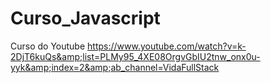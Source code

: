 # Curso_Javascript
Curso do Youtube https://www.youtube.com/watch?v=k-2DjT6kuQs&amp;list=PLMy95_4XE08OrgvGbIU2tnw_onx0u-yyk&amp;index=2&amp;ab_channel=VidaFullStack
